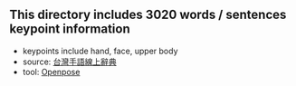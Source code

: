 ## This directory includes 3020 words / sentences keypoint information
+ keypoints include hand, face, upper body
+ source: [台灣手語線上辭典](https://twtsl.ccu.edu.tw/) 
+ tool: [Openpose](https://github.com/CMU-Perceptual-Computing-Lab/openpose) 